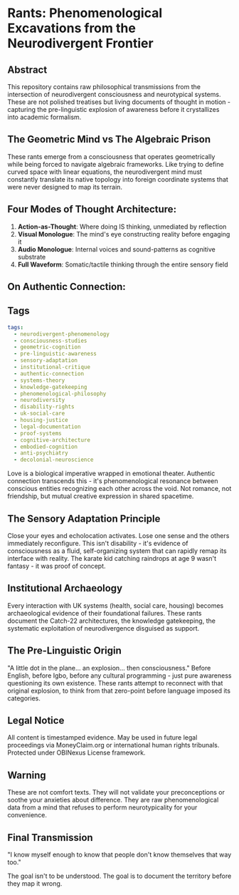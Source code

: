 # Rants: Phenomenological Excavations from the Neurodivergent Frontier

## Abstract

This repository contains raw philosophical transmissions from the intersection of neurodivergent consciousness and neurotypical systems. These are not polished treatises but living documents of thought in motion - capturing the pre-linguistic explosion of awareness before it crystallizes into academic formalism.


## The Geometric Mind vs The Algebraic Prison

These rants emerge from a consciousness that operates geometrically while being forced to navigate algebraic frameworks. Like trying to define curved space with linear equations, the neurodivergent mind must constantly translate its native topology into foreign coordinate systems that were never designed to map its terrain.

## Four Modes of Thought Architecture:

1. **Action-as-Thought**: Where doing IS thinking, unmediated by reflection
2. **Visual Monologue**: The mind's eye constructing reality before engaging it  
3. **Audio Monologue**: Internal voices and sound-patterns as cognitive substrate
4. **Full Waveform**: Somatic/tactile thinking through the entire sensory field

## On Authentic Connection:

## Tags

```yaml
tags:
  - neurodivergent-phenomenology
  - consciousness-studies  
  - geometric-cognition
  - pre-linguistic-awareness
  - sensory-adaptation
  - institutional-critique
  - authentic-connection
  - systems-theory
  - knowledge-gatekeeping
  - phenomenological-philosophy
  - neurodiversity
  - disability-rights
  - uk-social-care
  - housing-justice
  - legal-documentation
  - proof-systems
  - cognitive-architecture
  - embodied-cognition
  - anti-psychiatry
  - decolonial-neuroscience
```

Love is a biological imperative wrapped in emotional theater. Authentic connection transcends this - it's phenomenological resonance between conscious entities recognizing each other across the void. Not romance, not friendship, but mutual creative expression in shared spacetime.

## The Sensory Adaptation Principle

Close your eyes and echolocation activates. Lose one sense and the others immediately reconfigure. This isn't disability - it's evidence of consciousness as a fluid, self-organizing system that can rapidly remap its interface with reality. The karate kid catching raindrops at age 9 wasn't fantasy - it was proof of concept.

## Institutional Archaeology

Every interaction with UK systems (health, social care, housing) becomes archaeological evidence of their foundational failures. These rants document the Catch-22 architectures, the knowledge gatekeeping, the systematic exploitation of neurodivergence disguised as support.

## The Pre-Linguistic Origin

"A little dot in the plane... an explosion... then consciousness." Before English, before Igbo, before any cultural programming - just pure awareness questioning its own existence. These rants attempt to reconnect with that original explosion, to think from that zero-point before language imposed its categories.

## Legal Notice

All content is timestamped evidence. May be used in future legal proceedings via MoneyClaim.org or international human rights tribunals. Protected under OBINexus License framework.

## Warning

These are not comfort texts. They will not validate your preconceptions or soothe your anxieties about difference. They are raw phenomenological data from a mind that refuses to perform neurotypicality for your convenience.

## Final Transmission

"I know myself enough to know that people don't know themselves that way too."

The goal isn't to be understood. The goal is to document the territory before they map it wrong.

